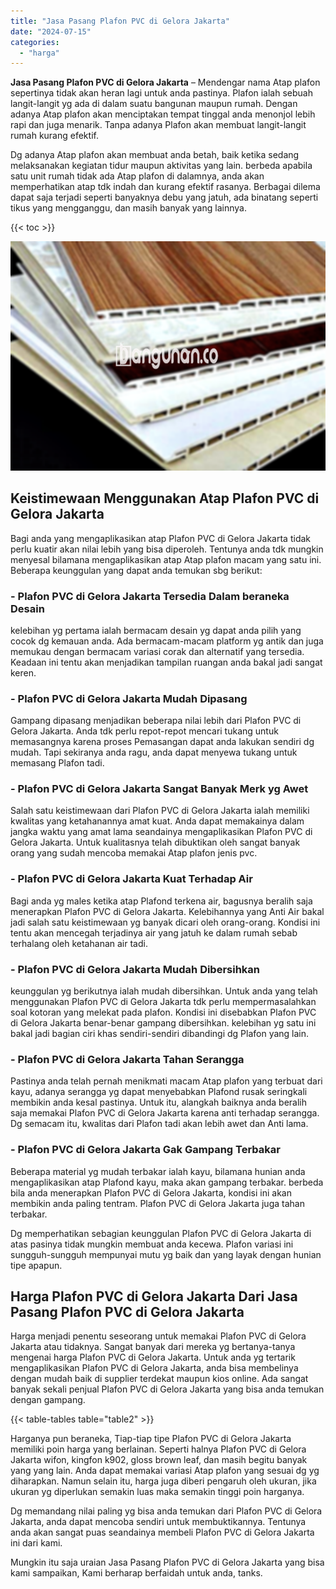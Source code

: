 ```yaml
---
title: "Jasa Pasang Plafon PVC di Gelora Jakarta"
date: "2024-07-15"
categories: 
  - "harga"
---
```


**Jasa Pasang Plafon PVC di Gelora Jakarta** – Mendengar nama Atap plafon sepertinya tidak akan heran lagi untuk anda pastinya. Plafon ialah sebuah langit-langit yg ada di dalam suatu bangunan maupun rumah. Dengan adanya Atap plafon akan menciptakan tempat tinggal anda menonjol lebih rapi dan juga menarik. Tanpa adanya Plafon akan membuat langit-langit rumah kurang efektif.

Dg adanya Atap plafon akan membuat anda betah, baik ketika sedang melaksanakan kegiatan tidur maupun aktivitas yang lain. berbeda apabila satu unit rumah tidak ada Atap plafon di dalamnya, anda akan memperhatikan atap tdk indah dan kurang efektif rasanya. Berbagai dilema dapat saja terjadi seperti banyaknya debu yang jatuh, ada binatang seperti tikus yang mengganggu, dan masih banyak yang lainnya.

{{< toc >}}

![Jasa Pasang Plafon PVC di Gelora Jakarta](/images/flafond-pvc-murah12.png)

## Keistimewaan Menggunakan Atap Plafon PVC di Gelora Jakarta

Bagi anda yang mengaplikasikan atap Plafon PVC di Gelora Jakarta tidak perlu kuatir akan nilai lebih yang bisa diperoleh. Tentunya anda tdk mungkin menyesal bilamana mengaplikasikan atap Atap plafon macam yang satu ini. Beberapa keunggulan yang dapat anda temukan sbg berikut:

### \- Plafon PVC di Gelora Jakarta Tersedia Dalam beraneka Desain

kelebihan yg pertama ialah bermacam desain yg dapat anda pilih yang cocok dg kemauan anda. Ada bermacam-macam platform yg antik dan juga memukau dengan bermacam variasi corak dan alternatif yang tersedia. Keadaan ini tentu akan menjadikan tampilan ruangan anda bakal jadi sangat keren.

### \- Plafon PVC di Gelora Jakarta Mudah Dipasang

Gampang dipasang menjadikan beberapa nilai lebih dari Plafon PVC di Gelora Jakarta. Anda tdk perlu repot-repot mencari tukang untuk memasangnya karena proses Pemasangan dapat anda lakukan sendiri dg mudah. Tapi sekiranya anda ragu, anda dapat menyewa tukang untuk memasang Plafon tadi.

### \- Plafon PVC di Gelora Jakarta Sangat Banyak Merk yg Awet

Salah satu keistimewaan dari Plafon PVC di Gelora Jakarta ialah memiliki kwalitas yang ketahanannya amat kuat. Anda dapat memakainya dalam jangka waktu yang amat lama seandainya mengaplikasikan Plafon PVC di Gelora Jakarta. Untuk kualitasnya telah dibuktikan oleh sangat banyak orang yang sudah mencoba memakai Atap plafon jenis pvc.

### \- Plafon PVC di Gelora Jakarta Kuat Terhadap Air

Bagi anda yg males ketika atap Plafond terkena air, bagusnya beralih saja menerapkan Plafon PVC di Gelora Jakarta. Kelebihannya yang Anti Air bakal jadi salah satu keistimewaan yg banyak dicari oleh orang-orang. Kondisi ini tentu akan mencegah terjadinya air yang jatuh ke dalam rumah sebab terhalang oleh ketahanan air tadi.

### \- Plafon PVC di Gelora Jakarta Mudah Dibersihkan

keunggulan yg berikutnya ialah mudah dibersihkan. Untuk anda yang telah menggunakan Plafon PVC di Gelora Jakarta tdk perlu mempermasalahkan soal kotoran yang melekat pada plafon. Kondisi ini disebabkan Plafon PVC di Gelora Jakarta benar-benar gampang dibersihkan. kelebihan yg satu ini bakal jadi bagian ciri khas sendiri-sendiri dibandingi dg Plafon yang lain.

### \- Plafon PVC di Gelora Jakarta Tahan Serangga

Pastinya anda telah pernah menikmati macam Atap plafon yang terbuat dari kayu, adanya serangga yg dapat menyebabkan Plafond rusak seringkali membikin anda kesal pastinya. Untuk itu, alangkah baiknya anda beralih saja memakai Plafon PVC di Gelora Jakarta karena anti terhadap serangga. Dg semacam itu, kwalitas dari Plafon tadi akan lebih awet dan Anti lama.

### \- Plafon PVC di Gelora Jakarta Gak Gampang Terbakar

Beberapa material yg mudah terbakar ialah kayu, bilamana hunian anda mengaplikasikan atap Plafond kayu, maka akan gampang terbakar. berbeda bila anda menerapkan Plafon PVC di Gelora Jakarta, kondisi ini akan membikin anda paling tentram. Plafon PVC di Gelora Jakarta juga tahan terbakar.

Dg memperhatikan sebagian keunggulan Plafon PVC di Gelora Jakarta di atas pasinya tidak mungkin membuat anda kecewa. Plafon variasi ini sungguh-sungguh mempunyai mutu yg baik dan yang layak dengan hunian tipe apapun.

## Harga Plafon PVC di Gelora Jakarta Dari Jasa Pasang Plafon PVC di Gelora Jakarta

Harga menjadi penentu seseorang untuk memakai Plafon PVC di Gelora Jakarta atau tidaknya. Sangat banyak dari mereka yg bertanya-tanya mengenai harga Plafon PVC di Gelora Jakarta. Untuk anda yg tertarik mengaplikasikan Plafon PVC di Gelora Jakarta, anda bisa membelinya dengan mudah baik di supplier terdekat maupun kios online. Ada sangat banyak sekali penjual Plafon PVC di Gelora Jakarta yang bisa anda temukan dengan gampang.

{{< table-tables table="table2" >}}

Harganya pun beraneka, Tiap-tiap tipe Plafon PVC di Gelora Jakarta memiliki poin harga yang berlainan. Seperti halnya Plafon PVC di Gelora Jakarta wifon, kingfon k902, gloss brown leaf, dan masih begitu banyak yang yang lain. Anda dapat memakai variasi Atap plafon yang sesuai dg yg diharapkan. Namun selain itu, harga juga diberi pengaruh oleh ukuran, jika ukuran yg diperlukan semakin luas maka semakin tinggi poin harganya.

Dg memandang nilai paling yg bisa anda temukan dari Plafon PVC di Gelora Jakarta, anda dapat mencoba sendiri untuk membuktikannya. Tentunya anda akan sangat puas seandainya membeli Plafon PVC di Gelora Jakarta ini dari kami.

Mungkin itu saja uraian Jasa Pasang Plafon PVC di Gelora Jakarta yang bisa kami sampaikan, Kami berharap berfaidah untuk anda, tanks.
